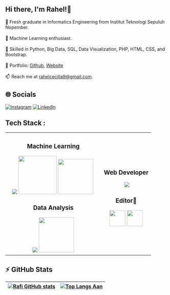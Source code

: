 ## Hi there, I'm Rahel!👋

🔭 Fresh graduate in Informatics Engineering from Institut Teknologi Sepuluh Nopember. <br><br>
🌱 Machine Learning enthusiast.<br><br>
🧠 Skilled in Python, Big Data, SQL, Data Visualization, PHP, HTML, CSS, and Bootstrap.<br><br>
📑 Portfolio: <a href="https://github.com/rahelcecilia/myportfolio">Github</a>,  <a href="https://rahelcecilia.purba.or.id">Website</a> <br><br>
📫 Reach me at rahelcecilia9@gmail.com.<br>
## 🌐 Socials
[![Instagram](https://img.shields.io/badge/Instagram-%23E4405F.svg?logo=Instagram&logoColor=white)](https://instagram.com/rahelcecilia) [![LinkedIn](https://img.shields.io/badge/LinkedIn-%230077B5.svg?logo=linkedin&logoColor=white)](https://www.linkedin.com/in/rahel-cecilia-purba/) 

##  Tech Stack :

<table style="width:100%">
  <tr>
    <th>
      <h3> Machine Learning </h3>
  &nbsp;&nbsp;    <img src="https://skillicons.dev/icons?i=python,sklearn" style="max-width: 100%;"> <img src = "https://github.com/user-attachments/assets/c3a8294b-8be3-4d11-bf92-5d12cda882fc" width="120">  <img src =   "https://github.com/user-attachments/assets/3ef618d5-e850-4ced-ac12-13dd929e4121" width = "110"> &nbsp; &nbsp; <br>
      <h3> Data Analysis </h3>
<img src="https://skillicons.dev/icons?i=mysql,postgres" style="max-width: 100%;"> <img src = "https://github.com/user-attachments/assets/75e11b6d-a553-45ac-8487-ec087bd0eaf4" width="110">
      <br>
    </th> 
    <th>
      <h3> Web Developer </h3>
&nbsp;&nbsp;  &nbsp;&nbsp;    <img src="https://skillicons.dev/icons?i=html,css,bootstrap,php" style="max-width: 100%;">&nbsp;&nbsp; &nbsp;&nbsp;<br>
      <h3> Editor🎥 </h3>
      <img src="https://github.com/user-attachments/assets/bb913c05-1b8a-4404-a626-54fec4d1f733" width="50"> <img src="https://github.com/user-attachments/assets/bdb7f159-4bc6-4c85-b63d-53e84d35c672" width="50">
      <br>
    </th>
    
  </tr>
</table>

## ⚡ GitHub Stats

| [![Rafi GitHub stats](https://github-readme-stats.vercel.app/api?username=rahelcecilia)](https://github.com/rahelcecilia/github-readme-stats) | [![Top Langs Aan](https://github-readme-stats.vercel.app/api/top-langs/?username=rahelcecilia&layout=compact&)](https://github.com/rahelcecilia/github-readme-stats) |
|---|---|






